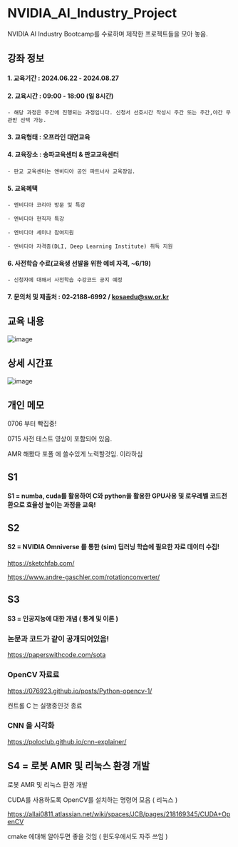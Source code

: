 # NVIDIA_AI_Industry_Project
NVIDIA AI Industry Bootcamp를 수료하며 제작한 프로젝트들을 모아 놓음.
## 강좌 정보

#### 1. 교육기간 : 2024.06.22 - 2024.08.27

#### 2. 교육시간 : 09:00 - 18:00 (일 8시간) 

    - 해당 과정은 주간에 진행되는 과정입니다. 신청서 선호시간 작성시 주간 또는 주간,야간 무관만 선택 가능.

#### 3. 교육형태 : 오프라인 대면교육

#### 4. 교육장소 : 송파교육센터 & 판교교육센터

    - 판교 교육센터는 엔비디아 공인 파트너사 교육장임.

#### 5. 교육혜택

    - 엔비디아 코리아 방문 및 특강

    - 엔비디아 현직자 특강

    - 엔비디아 세미나 참여지원﻿

    - 엔비디아 자격증(DLI, Deep Learning Institute) 취득 지원

#### 6.  사전학습 수료(교육생 선발을 위한 예비 자격, ~6/19)

    - 신청자에 대해서 사전학습 수강코드 공지 예정

#### 7. 문의처 및 제출처 : 02-2188-6992 / kosaedu@sw.or.kr 

## 교육 내용
![image](https://github.com/PocachipMind/NVIDIA-AI-Industry-Bootcamp/assets/101550112/6137754a-ced0-4aed-8b74-f42fc448e054)

## 상세 시간표
![image](https://github.com/PocachipMind/NVIDIA-AI-Industry-Bootcamp/assets/101550112/4b18e08d-b616-465c-8b19-28d27f5a6d85)

## 개인 메모

0706 부터 빡집중!

0715 사전 테스트 영상이 포함되어 있음.

AMR 해봤다 포폴 에 쓸수있게 노력할것임. 이라하심

## S1
#### S1 = numba, cuda를 활용하여 C와 python을 활용한 GPU사용 및 로우레벨 코드전환으로 효율성 높이는 과정을 교육!
## S2

#### S2 = NVIDIA Omniverse 를 통한 (sim) 딥러닝 학습에 필요한 자료 데이터 수집!

https://sketchfab.com/

https://www.andre-gaschler.com/rotationconverter/

## S3

#### S3 = 인공지능에 대한 개념 ( 통계 및 이론 )

### 논문과 코드가 같이 공개되어있음!
https://paperswithcode.com/sota

### OpenCV 자료료
https://076923.github.io/posts/Python-opencv-1/

컨트롤 C 는 실행중인것 종료

### CNN 을 시각화
https://poloclub.github.io/cnn-explainer/

## S4 = 로봇 AMR 및 리눅스 환경 개발 

로봇 AMR 및 리눅스 환경 개발 

CUDA를 사용하도록 OpenCV를 설치하는 명령어 모음 ( 리눅스 )

https://allai0811.atlassian.net/wiki/spaces/JCB/pages/218169345/CUDA+OpenCV

cmake 에대해 알아두면 좋을 것임 ( 윈도우에서도 자주 쓰임 )

